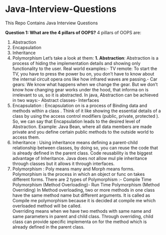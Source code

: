 # Java-Interview-Questions
This Repo Contains Java Interview Questions

**Question 1: What are the 4 pillars of OOPS?**
4 pillars of OOPS are:
 1. Abstraction
 2. Encapsulation
 3. Inheritance
 4. Polymorphism
 Let’s take a look at them:
**1. Abstraction**: Abstraction is a process of hiding the
implementation details and showing only functionality to the
user.
Real world examples:- TV remote: To start the TV, you have to press the power
bu on, you don’t have to know about the internal circuit
opera ons like how infrared waves are passing.- Car gears: We know what happens when we change the
gear. But we don’t know how changing gear works under
the hood, that informa on is irrelevant to us, so it is
abstracted.
In java, Abstraction can be achieved in two ways:- Abstract
classes- Interfaces
2. Encapsulation : Encapsulation on is a process of Binding data and
 methods within a class . Think of it like showing the essential
 details of a class by using the access control modifiers (public,
 private, protected ). So, we can say that Encapsulation leads
 to the desired level of Abstraction.
 Example:
Java Bean, where all data members are made private and you
 define certain public methods to the outside world to access
 them.
 3. Inheritance : Using inheritance means defining a parent-child
 relationship between classes, by doing so, you can reuse the
 code that is already defined in the parent class. Code
 reusability is the biggest advantage of Inheritance.
 Java does not allow mul ple inheritance through classes but it
 allows it through interfaces.
 4. Polymorphism : Poly means many and Morph means forms.
 Polymorphism is the process in which an object or func on
 takes different forms.
There are 2 types of Polymorphism :-
Compile Time Polymorphism (Method Overloading)-
Run Time Polymorphism (Method Overriding)
 In Method overloading, two or more methods in one class have
 the same method name but different arguments. It is called as Compile
 me polymorphism because it is decided at compile me which
 overloaded method will be called.      
Overriding means when we have two methods with same name and
 same parameters in parent and child class. Through overriding, child
 class can provide specific implementa on for the method which is
 already defined in the parent class.



